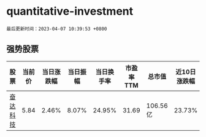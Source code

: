 # quantitative-investment

`最后更新时间：2023-04-07 10:39:53 +0800`

## 强势股票

|股票|当前价|当日涨跌幅|当日振幅|当日换手率|市盈率TTM|总市值|近10日涨跌幅|
|----|----|----|----|----|----|----|----|
|[奋达科技](https://xueqiu.com/S/SZ002681)|5.84|2.46%|8.07%|24.95%|31.69|106.56亿|23.73%|
